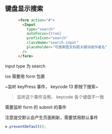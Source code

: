 ## 键盘显示搜索

```html
      <form action="#">
        <Input
          type="search"
          autoFocus={true}
          prefixIcon="search"
          className="search-input"
          placeholder="可搜索图文标题关键词或作者名"
        />
      </form>
```
input type 为 search

ios 需要用 form 包裹

~监听 keyPress 事件， keycode 13 即按下搜索~
> 监听这个事件没用， keycode 各个键盘不一致

需要监听 form 的 submit 的事件

注意提交默认会产生页面刷新，需要禁用默认事件
```js
e.preventDefault();
```
